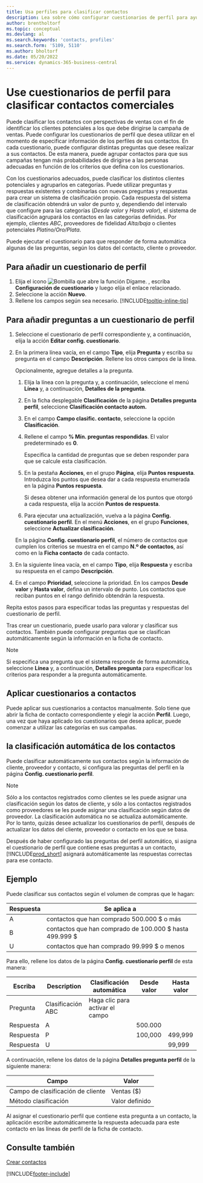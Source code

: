 ```yaml
---
title: Usa perfiles para clasificar contactos
description: Lea sobre cómo configurar cuestionarios de perfil para ayudar a clasificar los perfiles de sus contactos comerciales.
author: brentholtorf
ms.topic: conceptual
ms.devlang: al
ms.search.keywords: 'contacts, profiles'
ms.search.form: '5109, 5110'
ms.author: bholtorf
ms.date: 05/20/2022
ms.service: dynamics-365-business-central
---
```


# <a name="use-profile-questionnaires-to-classify-business-contacts"></a>Use cuestionarios de perfil para clasificar contactos comerciales

Puede clasificar los contactos con perspectivas de ventas con el fin de identificar los clientes potenciales a los que debe dirigirse la campaña de ventas. Puede configurar los cuestionarios de perfil que desea utilizar en el momento de especificar información de los perfiles de sus contactos. En cada cuestionario, puede configurar distintas preguntas que desee realizar a sus contactos. De esta manera, puede agrupar contactos para que sus campañas tengan más probabilidades de dirigirse a las personas adecuadas en función de los criterios que defina con los cuestionarios.  

Con los cuestionarios adecuados, puede clasificar los distintos clientes potenciales y agruparlos en categorías. Puede utilizar preguntas y respuestas existentes y combinarlas con nuevas preguntas y respuestas para crear un sistema de clasificación propio. Cada respuesta del sistema de clasificación obtendrá un valor de punto y, dependiendo del intervalo que configure para las categorías (*Desde valor* y *Hasta valor*), el sistema de clasificación agrupará los contactos en las categorías definidas. Por ejemplo, clientes *ABC*, proveedores de fidelidad *Alta/baja* o clientes potenciales *Platino/Oro/Plata*.  

Puede ejecutar el cuestionario para que responder de forma automática algunas de las preguntas, según los datos del contacto, cliente o proveedor.  

## <a name="to-add-a-profile-questionnaire"></a>Para añadir un cuestionario de perfil

1. Elija el icono ![Bombilla que abre la función Dígame.](media/ui-search/search_small.png "Dígame qué desea hacer") , escriba **Configuración de cuestionario** y luego elija el enlace relacionado.  
2. Seleccione la acción **Nuevo**.  
3. Rellene los campos según sea necesario. [!INCLUDE[tooltip-inline-tip](includes/tooltip-inline-tip_md.md)]  

## <a name="to-add-questions-to-a-profile-questionnaire"></a>Para añadir preguntas a un cuestionario de perfil

1. Seleccione el cuestionario de perfil correspondiente y, a continuación, elija la acción **Editar config. cuestionario**.  
2. En la primera línea vacía, en el campo **Tipo**, elija **Pregunta** y escriba su pregunta en el campo **Descripción**. Rellene los otros campos de la línea.  

    Opcionalmente, agregue detalles a la pregunta.

    1. Elija la línea con la pregunta y, a continuación, seleccione el menú **Línea** y, a continuación, **Detalles de la pregunta**.  

    2. En la ficha desplegable **Clasificación** de la página **Detalles pregunta perfil**, seleccione **Clasificación contacto autom.**  

    3. En el campo **Campo clasific. contacto**, seleccione la opción **Clasificación**.  

    4. Rellene el campo **% Mín. preguntas respondidas**. El valor predeterminado es **0**.  

        Especifica la cantidad de preguntas que se deben responder para que se calcule esta clasificación.

    5. En la pestaña **Acciones**, en el grupo **Página**, elija **Puntos respuesta**. Introduzca los puntos que desea dar a cada respuesta enumerada en la página **Puntos respuesta**.

        Si desea obtener una información general de los puntos que otorgó a cada respuesta, elija la acción **Puntos de respuesta**.

    6. Para ejecutar una actualización, vuelva a la página **Config. cuestionario perfil**. En el menú **Acciones**, en el grupo **Funciones**, seleccione **Actualizar clasificación**.

    En la página **Config. cuestionario perfil**, el número de contactos que cumplen los criterios se muestra en el campo **N.º de contactos**, así como en la **Ficha contacto** de cada contacto.

3. En la siguiente línea vacía, en el campo **Tipo**, elija **Respuesta** y escriba su respuesta en el campo **Descripción**.  
4. En el campo **Prioridad**, seleccione la prioridad. En los campos **Desde valor** y **Hasta valor**, defina un intervalo de punto. Los contactos que reciban puntos en el rango definido obtendrán la respuesta.  

Repita estos pasos para especificar todas las preguntas y respuestas del cuestionario de perfil.

Tras crear un cuestionario, puede usarlo para valorar y clasificar sus contactos. También puede configurar preguntas que se clasifican automáticamente según la información en la ficha de contacto.  

> [!NOTE]
> Si especifica una pregunta que el sistema responde de forma automática, seleccione **Línea** y, a continuación, **Detalles pregunta** para especificar los criterios para responder a la pregunta automáticamente.

## <a name="apply-questionnaires-to-contacts"></a>Aplicar cuestionarios a contactos

Puede aplicar sus cuestionarios a contactos manualmente. Solo tiene que abrir la ficha de contacto correspondiente y elegir la acción **Perfil**. Luego, una vez que haya aplicado los cuestionarios que desea aplicar, puede comenzar a utilizar las categorías en sus campañas.  

## <a name="the-automatic-classification-of-contacts"></a>la clasificación automática de los contactos

Puede clasificar automáticamente sus contactos según la información de cliente, proveedor y contacto, si configura las preguntas del perfil en la página **Config. cuestionario perfil**.  

> [!NOTE]
> Sólo a los contactos registrados como clientes se les puede asignar una clasificación según los datos de cliente, y sólo a los contactos registrados como proveedores se les puede asignar una clasificación según datos de proveedor. La clasificación automática no se actualiza automáticamente. Por lo tanto, quizás desee actualizar los cuestionarios de perfil, después de actualizar los datos del cliente, proveedor o contacto en los que se basa.  

Después de haber configurado las preguntas del perfil automático, si asigna el cuestionario de perfil que contiene esas preguntas a un contacto, [!INCLUDE[prod_short](includes/prod_short.md)] asignará automáticamente las respuestas correctas para ese contacto.  

## <a name="example"></a>Ejemplo

Puede clasificar sus contactos según el volumen de compras que le hagan:

|Respuesta|Se aplica a|
|--- |--- |
|A|contactos que han comprado 500.000 $ o más|
|B|contactos que han comprado de 100.000 $ hasta 499.999 $|
|U|contactos que han comprado 99.999 $ o menos|

Para ello, rellene los datos de la página **Config. cuestionario perfil** de esta manera:

| Escriba     | Description        | Clasificación automática     | Desde valor | Hasta valor |
|----------|--------------------|------------------------------|------------|----------|
| Pregunta | Clasificación ABC | Haga clic para activar el campo |            |          |
| Respuesta   | A                  |                              | 500.000    |          |
| Respuesta   | P                  |                              | 100,000    | 499,999  |
| Respuesta   | U                  |                              |            | 99,999   |

A continuación, rellene los datos de la página **Detalles pregunta perfil** de la siguiente manera:

| Campo                         | Valor         |
|-------------------------------|---------------|
| Campo de clasificación de cliente | Ventas ($)   |
| Método clasificación         | Valor definido |

Al asignar el cuestionario perfil que contiene esta pregunta a un contacto, la aplicación escribe automáticamente la respuesta adecuada para este contacto en las líneas de perfil de la ficha de contacto.

## <a name="see-also"></a>Consulte también

[Crear contactos](marketing-create-contact-companies.md)  


[!INCLUDE[footer-include](includes/footer-banner.md)]
